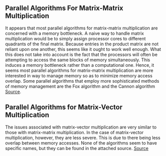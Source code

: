 ## Parallel Algorithms For Matrix-Matrix Multiplication

It appears that most parallel algorithms for matrix-matrix multiplication are concerned with a memory bottleneck. A naive way to handle matrix multiplication would be to simply assign processor cores to different quadrants of the final matrix. Because entries in the product matrix are not reliant upon one another, this seems like it ought to work well enough. What this does not take into account is the fact that the processors will often be attempting to access the same blocks of memory simultaneously. This induces a memory bottleneck rather than a computational one. Hence, it seems most parallel algorithms for matrix-matrix multiplication are more interested in way to manage memory so as to minimize memory access overlap. Some parallel algorithms that employ more sophisticated methods of memory management are the Fox algorithm and the Cannon algorithm [Source](http://www.hpcc.unn.ru/mskurs/ENG/DOC/pp08.pdf).

## Parallel Algorithms for Matrix-Vector Multiplication

The issues associated with matrix-vector multiplication are very similar to those with matrix-matrix multiplication. In the case of matrix-vector multiplication, however, they are less severe. This is due to there being less overlap between memory accesses. None of the algorithms seem to have specific names, but they can be found in the attached source. [Source](http://www.hpcc.unn.ru/mskurs/ENG/DOC/pp07.pdf)